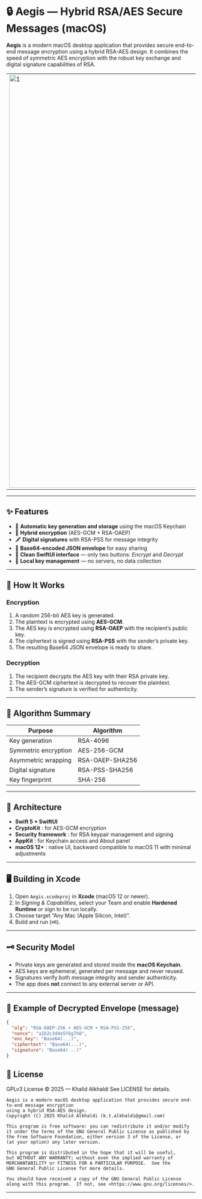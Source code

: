 # 🔒 Aegis — Hybrid RSA/AES Secure Messages (macOS)

**Aegis** is a modern macOS desktop application that provides secure end-to-end message encryption using a hybrid RSA-AES design.   It combines the speed of symmetric AES encryption with the robust key exchange and digital signature capabilities of RSA.

<table>
  <tr>
    <td><img width="1092" height="1100" alt="1" src="https://github.com/user-attachments/assets/c4f1bc54-294c-4dcd-9994-90bd45e7cf9f" />
    <td><img width="1092" height="1100" alt="2" src="https://github.com/user-attachments/assets/fb47a519-815e-4ba2-a788-33cbc537ead0" />
    <td><img width="1092" height="1100" alt="3" src="https://github.com/user-attachments/assets/62ddb9c7-a857-4a2e-9d48-e2997f778ad3" />
  </tr>
</table>

---

## ✨ Features

- 🧠 **Automatic key generation and storage** using the macOS Keychain  
- 🔐 **Hybrid encryption** (AES-GCM + RSA-OAEP)  
- 🖋️ **Digital signatures** with RSA-PSS for message integrity  
- 📎 **Base64-encoded JSON envelope** for easy sharing  
- 💬 **Clean SwiftUI interface** — only two buttons: *Encrypt* and *Decrypt*  
- 💾 **Local key management** — no servers, no data collection  

---

## 🧩 How It Works

### Encryption
1. A random 256-bit AES key is generated.
2. The plaintext is encrypted using **AES-GCM**.
3. The AES key is encrypted using **RSA-OAEP** with the recipient’s public key.
4. The ciphertext is signed using **RSA-PSS** with the sender’s private key.
5. The resulting Base64 JSON envelope is ready to share.

### Decryption
1. The recipient decrypts the AES key with their RSA private key.
2. The AES-GCM ciphertext is decrypted to recover the plaintext.
3. The sender’s signature is verified for authenticity.

---

## 🧮 Algorithm Summary

| Purpose | Algorithm |
|----------|------------|
| Key generation | RSA-4096 |
| Symmetric encryption | AES-256-GCM |
| Asymmetric wrapping | RSA-OAEP-SHA256 |
| Digital signature | RSA-PSS-SHA256 |
| Key fingerprint | SHA-256 |

---

## 🧱 Architecture

- **Swift 5 + SwiftUI**
- **CryptoKit** : for AES-GCM encryption
- **Security framework** : for RSA keypair management and signing
- **AppKit** : for Keychain access and About panel
- **macOS 12+** : native UI, backward compatible to macOS 11 with minimal adjustments

---

## 🖥️ Building in Xcode

1. Open `Aegis.xcodeproj` in **Xcode** (macOS 12 or newer).
2. In *Signing & Capabilities*, select your Team and enable **Hardened Runtime** or sign to be run locally.
3. Choose target “Any Mac (Apple Silicon, Intel)”.
4. Build and run (`⌘R`).

---

## 🗝️ Security Model

- Private keys are generated and stored inside the **macOS Keychain**.
- AES keys are ephemeral, generated per message and never reused.
- Signatures verify both message integrity and sender authenticity.
- The app does **not** connect to any external server or API.

---

## 🧾 Example of Decrypted Envelope (message)

```json
{
  "alg": "RSA-OAEP-256 + AES-GCM + RSA-PSS-256",
  "nonce": "a1b2c3d4e5f6g7h8",
  "enc_key": "Base64(...)",
  "ciphertext": "Base64(...)",
  "signature": "Base64(...)"
}

```

## 📜 License

GPLv3 License © 2025 — Khalid Alkhaldi
See LICENSE for details.

    Aegis is a modern macOS desktop application that provides secure end-to-end message encryption 
    using a hybrid RSA-AES design.
    Copyright (C) 2025 Khalid Alkhaldi (k.t.alkhaldi@gmail.com)

    This program is free software: you can redistribute it and/or modify
    it under the terms of the GNU General Public License as published by
    the Free Software Foundation, either version 3 of the License, or
    (at your option) any later version.

    This program is distributed in the hope that it will be useful,
    but WITHOUT ANY WARRANTY; without even the implied warranty of
    MERCHANTABILITY or FITNESS FOR A PARTICULAR PURPOSE.  See the
    GNU General Public License for more details.

    You should have received a copy of the GNU General Public License
    along with this program.  If not, see <https://www.gnu.org/licenses/>.

---

